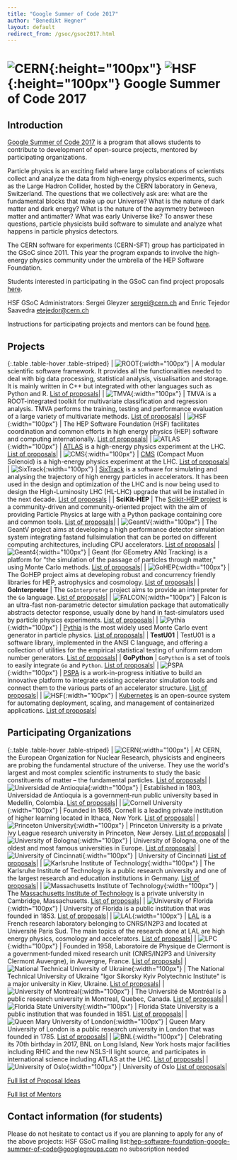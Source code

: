 ```yaml
---
title: "Google Summer of Code 2017"
author: "Benedikt Hegner"
layout: default
redirect_from: /gsoc/gsoc2017.html
---
```


# ![CERN](/images/CERN-logo.jpg){:height="100px"} ![HSF](/images/hsf_logo_angled.png){:height="100px"} Google Summer of Code 2017

## Introduction

[Google Summer of Code 2017](https://developers.google.com/open-source/gsoc/) is a program that allows students to contribute to development of open-source projects, mentored by participating organizations. 

Particle physics is an exciting field where large collaborations of scientists collect and analyze the data from high-energy physics experiments, such as the Large Hadron Collider, hosted by the CERN laboratory in Geneva, Switzerland. The questions that we collectively ask are: what are the fundamental blocks that make up our Universe? What is the nature of dark matter and dark energy?  What is the nature of the asymmetry between matter and antimatter? What was early Universe like? To answer these questions, particle physicists build software to simulate and analyze what happens in particle physics detectors.

The CERN software for experiments (CERN-SFT) group has participated in the GSoC since 2011. This year the program expands to involve the high-energy physics community under the umbrella of the HEP Software Foundation.

Students interested in participating in the GSoC can find project proposals [here](#Projects).

HSF GSoC Administrators: Sergei Gleyzer <a href="mailto:sergei@cern.ch">sergei@cern.ch</a> and Enric Tejedor Saavedra <a href="mailto:etejedor@cern.ch">etejedor@cern.ch</a>

Instructions for participating projects and mentors can be found [here](/gsoc/guideline.html).


## Projects

{:.table .table-hover  .table-striped}
| ![ROOT](/images/rootlogo.png){:width="100px"} | A modular scientific software framework. It provides all the functionalities needed to deal with big data processing, statistical analysis, visualisation and storage. It is mainly written in C++ but integrated with other languages such as Python and R. [List of proposals](/gsoc/project_ROOT.html)|
| ![TMVA](/images/tmva_logo.gif){:width="100px"} | TMVA is a ROOT-integrated toolkit for multivariate classification and regression analysis. TMVA performs the training, testing and performance evaluation of a large variety of multivariate methods. [List of proposals]({{site.baseurl}}/gsoc/project_TMVA.html)|
| ![HSF](/images/hsf_logo_angled.png){:width="100px"} | The HEP Software Foundation (HSF) facilitates coordination and common efforts in high energy physics (HEP) software and computing internationally. [List of proposals](/gsoc/project_HSF.html)|
| ![ATLAS](/images/ATLAS-Logo-Ref-RGB.png){:width="100px"} | [ATLAS](https://atlas.web.cern.ch/Atlas/Collaboration/) is a high-energy physics experiment at the LHC. [List of proposals](/gsoc/project_ATLAS.html)|
| ![CMS](/images/CMS-Color.gif){:width="100px"} | [CMS](http://cms.web.cern.ch/) (Compact Muon Solenoid) is a high-energy physics experiment at the LHC. [List of proposals](/gsoc/project_CMS.html)|
| ![SixTrack](/images/sixtrack_logo.png){:width="100px"} | [SixTrack](http://cern.ch/sixtrack) is a software for simulating and analysing the trajectory of high energy particles in accelerators. It has been used in the design and optimization of the LHC and is now being used to design the High-Luminosity LHC (HL-LHC) upgrade that will be installed in the next decade. [List of proposals](/gsoc/project_SixTrack.html) |
| **SciKit-HEP** | The [Scikit-HEP project](http://scikit-hep.org/) is a community-driven and community-oriented project with the aim of providing Particle Physics at large with a Python package containing core and common tools. [List of proposals](/gsoc/project_SciKit-HEP.html)|
| ![GeantV](/images/geantv_logo.png){:width="100px"} | The GeantV project aims at developing a high performance detector simulation system integrating fastand fullsimulation that  can  be  ported  on  different  computing  architectures,  including CPU accelerators. [List of proposals](/gsoc/project_GeantV.html)|
| ![Geant4](/images/geanttiny.gif){:width="100px"} | Geant (for GEometry ANd Tracking) is a platform for "the simulation of the passage of particles through matter," using Monte Carlo methods. [List of proposals]({{site.baseurl}}/gsoc/project_Geant4.html)|
| ![GoHEP](/images/go-hep-logo.png){:width="100px"} | The GoHEP project aims at developing robust and concurrency friendly libraries for HEP, astrophysics and cosmology. [List of proposals](/gsoc/project_GoHEP.html)|
| **GoInterpreter** | The `GoInterpreter` project aims to provide an interpreter for the `Go` language. [List of proposals](/gsoc/project_GoInterpreter.html)|
| ![FALCON](/images/falcon_logo.png){:width="100px"} | Falcon is an ultra-fast non-parametric detector simulation package that automatically abstracts detector response, usually done by hand in fast-simulators used by particle physics experiments. [List of proposals](/gsoc/project_FALCON.html)|
| ![Pythia](/images/pythia99.gif){:width="100px"} | [Pythia](http://home.thep.lu.se/Pythia/) is the most widely used Monte Carlo event generator in particle physics. [List of proposals](/gsoc/project_Pythia.html)|
| **TestU01** | TestU01 is a software library, implemented in the ANSI C language, and offering a collection of utilities for the empirical statistical testing of uniform random number generators. [List of proposals](/gsoc/project_TestU01.html)|
| **GoPython** | `GoPython` is a set of tools to easily integrate `Go` and `Python`. [List of proposals](/gsoc/project_GoPython.html)|
| ![PSPA](/images/pspa.png){:width="100px"} | [PSPA](https://groups.lal.in2p3.fr/pspa/) is a work-in-progress initiative to build an innovative platform to integrate existing accelerator simulation tools and connect them to the various parts of an accelerator structure. [List of proposals](/gsoc/project_PSPA.html)|
| ![HSF](/images/kubernetes.png){:width="100px"} | [Kubernetes](https://kubernetes.io/) is an open-source system for automating deployment, scaling, and management of containerized applications. [List of proposals](/gsoc/project_Kubernetes.html)|


## Participating Organizations

{:.table .table-hover  .table-striped}
| ![CERN](/images/CERN-logo.jpg){:width="100px"} | At CERN, the European Organization for Nuclear Research, physicists and engineers are probing the fundamental structure of the universe. They use the world's largest and most complex scientific instruments to study the basic constituents of matter – the fundamental particles. [List of proposals]({{site.baseurl}}/gsoc/cern.html)|
| ![Universidad de Antioquia](/images/udea_logo.png){:width="100px"} | Established in 1803, Universidad de Antioquia is a government-run public university based in Medellín, Colombia. [List of proposals](/gsoc/udea.html)|
| ![Cornell University](/images/cornell_logo.gif){:width="100px"} | Founded in 1865, Cornell is a leading private institution of higher learning located in Ithaca, New York. [List of proposals](/gsoc/cornell.html)|
| ![Princeton University](/images/princeton-logo.png){:width="100px"} | Princeton University is a private Ivy League research university in Princeton, New Jersey. [List of proposals](/gsoc/princeton.html)|
| ![University of Bologna ](/images/unibo_logo.jpg){:width="100px"} | University of Bologna, one of the oldest and most famous universities in Europe. [List of proposals](/gsoc/ubologna.html)|
| ![University of Cincinnati ](/images/Uc-seal.png){:width="100px"} | University of Cincinnati [List of proposals](/gsoc/cincinnati.html)|
| ![Karlsruhe Institute of Technology](/images/kit_logo.png){:width="100px"} | The Karlsruhe Institute of Technology is a public research university and one of the largest research and education institutions in Germany. [List of proposals](/gsoc/kit.html)|
| ![Massachusetts Institute of Technology](/images/MIT_logo.png){:width="100px"} | The [Massachusetts Institute of Technology](http://web.mit.edu/) is a private university in Cambridge, Massachusetts. [List of proposals](/gsoc/mit.html)|
| ![University of Florida](/images/ufl_logo.jpg){:width="100px"} | University of Florida is a public institution that was founded in 1853. [List of proposals](/gsoc/uflorida.html)|
| ![LAL](/images/logo_LAL.jpg){:width="100px"} | [LAL](http://www.lal.in2p3.fr) is a French research laboratory belonging to CNRS/IN2P3 and located at Université Paris Sud. The main topics of the research done at LAL are high energy physics, cosmology and accelerators. [List of proposals](/gsoc/lal.html)|
| ![LPC](/images/lpc-logo.png){:width="100px"} | Founded in 1958, Laboratoire de Physique de Clermont is a government-funded mixed research unit (CNRS/IN2P3 and University Clermont Auvergne), in Auvergne, France. [List of proposals](/gsoc/lpc-clermont.html)|
| ![National Technical University of Ukraine](/images/NTUU_KPI_logo.png){:width="100px"} | The National Technical University of Ukraine "Igor Sikorsky Kyiv Polytechnic Institute" is a major university in Kiev, Ukraine. [List of proposals](/gsoc/ntuukpi.html)|
| ![University of Montreal](/images/umontreal_logo.png){:width="100px"} | The Université de Montréal is a public research university in Montreal, Quebec, Canada. [List of proposals](/gsoc/umontreal.html)|
| ![Florida State University](/images/fsu_logo.jpg){:width="100px"} | Florida State University is a public institution that was founded in 1851. [List of proposals](/gsoc/fsu.html)|
| ![Queen Mary University of London](/images/queen-mary-logo.jpg){:width="100px"} | Queen Mary University of London is a public research university in London that was founded in 1785. [List of proposals](/gsoc/queenmary.html)|
| ![BNL](/images/BNL_logo.jpg){:width="100px"} | Celebrating its 70th birthday in 2017, BNL on Long Island, New York hosts major facilities including RHIC and the new NSLS-II light source, and participates in international science including ATLAS at the LHC. [List of proposals](/gsoc/bnl.html)|
| ![University of Oslo](/images/UOslo.png){:width="100px"} | University of Oslo [List of proposals](/gsoc/uoslo.html)|


[Full list of Proposal Ideas](/gsoc/summary.html)

[Full list of Mentors](/gsoc/mentors.html)

## Contact information (for students)
Please do not hesitate to contact us if you are planning to apply for any of the above projects:
HSF GSoC mailing list:[hep-software-foundation-google-summer-of-code@googlegroups.com](mailto:hep-software-foundation-google-summer-of-code@googlegroups.com)  no subscription needed



